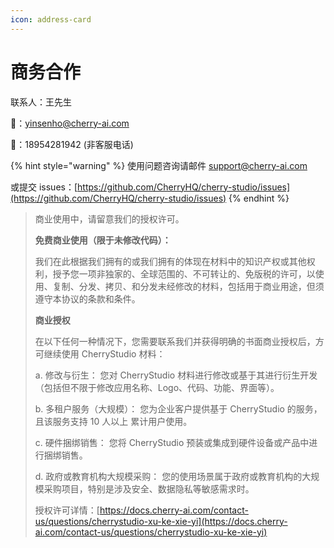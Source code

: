 ```yaml
---
icon: address-card
---
```


# 商务合作

联系人：王先生&#x20;

📮：yinsenho@cherry-ai.com

📱：18954281942 (非客服电话)

{% hint style="warning" %}
使用问题咨询请邮件 support@cherry-ai.com

或提交 issues：[https://github.com/CherryHQ/cherry-studio/issues](https://github.com/CherryHQ/cherry-studio/issues)
{% endhint %}



> 商业使用中，请留意我们的授权许可。
>
> **免费商业使用（限于未修改代码）：**&#x20;
>
> 我们在此根据我们拥有的或我们拥有的体现在材料中的知识产权或其他权利，授予您一项非独家的、全球范围的、不可转让的、免版税的许可，以使用、复制、分发、拷贝、和分发未经修改的材料，包括用于商业用途，但须遵守本协议的条款和条件。
>
> **商业授权**
>
> 在以下任何一种情况下，您需要联系我们并获得明确的书面商业授权后，方可继续使用 CherryStudio 材料：
>
> a. 修改与衍生： 您对 CherryStudio 材料进行修改或基于其进行衍生开发（包括但不限于修改应用名称、Logo、代码、功能、界面等）。
>
> b. 多租户服务（大规模）： 您为企业客户提供基于 CherryStudio 的服务，且该服务支持 10 人以上 累计用户使用。
>
> c. 硬件捆绑销售： 您将 CherryStudio 预装或集成到硬件设备或产品中进行捆绑销售。
>
> d. 政府或教育机构大规模采购： 您的使用场景属于政府或教育机构的大规模采购项目，特别是涉及安全、数据隐私等敏感需求时。
>
> 授权许可详情：[https://docs.cherry-ai.com/contact-us/questions/cherrystudio-xu-ke-xie-yi](https://docs.cherry-ai.com/contact-us/questions/cherrystudio-xu-ke-xie-yi)
